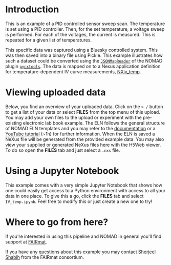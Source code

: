 

# Introduction

This is an example of a PID controlled sensor sweep scan. The temperature is set using a PID controller. Then, for the set temperature, a voltage sweep is performed. For each of the voltages, the current is measured. This is repeated for a given list of temperatures.

This specific data was captured using a Bluesky controlled system. This was then saved into a binary file using Pickle. This example illustrates how such a dataset could be converted using the [`JSONMapReader`](https://github.com/FAIRmat-NFDI/pynxtools/tree/master/src/pynxtools/dataconverter/readers/json_map) of the NOMAD plugin [`pynxtools`](https://github.com/FAIRmat-NFDI/pynxtools).
The data is mapped on to a Nexus application definition for temperature-dependent IV curve measurements, [NXiv_temp](https://fairmat-nfdi.github.io/nexus_definitions/classes/contributed_definitions/NXiv_temp.html).

# Viewing uploaded data

Below, you find an overview of your uploaded data.
Click on the `> /` button to get a list of your data or select **FILES** from the top menu of this upload.
You may add your own files to the upload or experiment with the pre-existing electronic lab book example.
The ELN follows the general structure of NOMAD ELN templates and you may refer to the [documentation](https://nomad-lab.eu/prod/v1/staging/docs/archive.html) or a [YouTube tutorial](https://youtu.be/o5ETHmGmnaI) (~1h)
for further information.
When the ELN is saved a NeXus file will be generated from the provided example data.
You may also view your supplied or generated NeXus files here with the H5Web viewer.
To do so open the **FILES** tab and just select a `.nxs` file.

# Using a Jupyter Notebook

This example comes with a very simple Jupyter Notebook that shows how one could easily get access to a Python environment with access to all your data in one place.
To give this a go, click the **FILES** tab and select `IV_temp.ipynb`. Feel free to modify this or just create a new one to try!

# Where to go from here?

If you're interested in using this pipeline and NOMAD in general you'll find support at [FAIRmat](https://www.fairmat-nfdi.eu/fairmat/consortium).

If you have any questions about this example you may contact [Sherjeel Shabih](https://www.fairmat-nfdi.eu/fairmat/fairmat_/fairmatteam) from the FAIRmat consortium.

